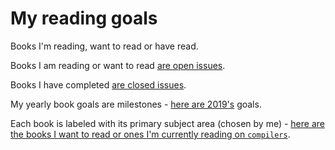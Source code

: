 # My reading goals
Books I'm reading, want to read or have read.

Books I am reading or want to read [are open issues](https://github.com/imjacobclark/reading-list/issues).

Books I have completed [are closed issues](https://github.com/imjacobclark/reading-list/issues?q=is%3Aissue+is%3Aclosed).

My yearly book goals are milestones - [here are 2019's](https://github.com/imjacobclark/reading-list/milestone/1) goals.

Each book is labeled with its primary subject area (chosen by me) - [here are the books I want to read or ones I'm currently reading on `compilers`](https://github.com/imjacobclark/reading-list/issues?q=is%3Aopen+is%3Aissue+label%3Acompilers).
